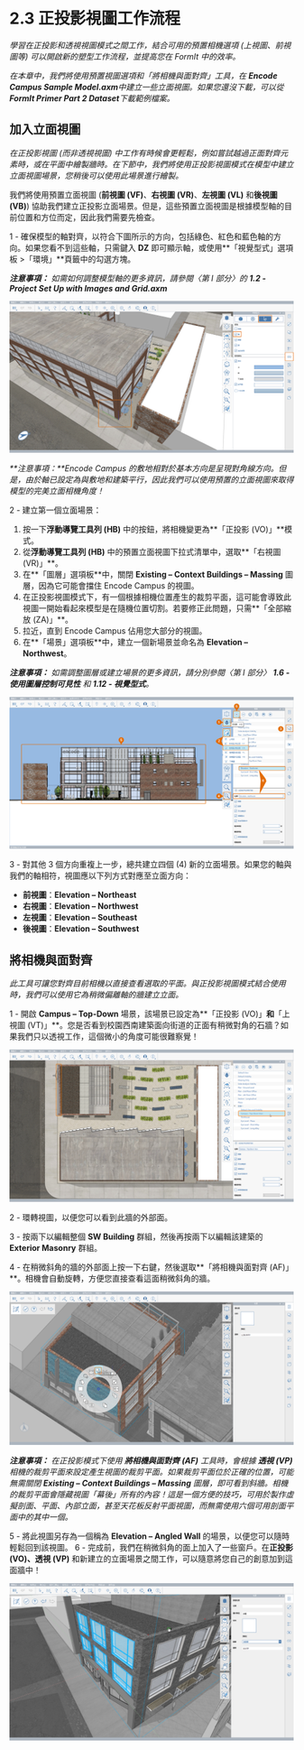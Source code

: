 # 2.3 正投影視圖工作流程

_學習在正投影和透視視圖模式之間工作，結合可用的預置相機選項 \(上視圖、前視圖等\) 可以開啟新的塑型工作流程，並提高您在 FormIt 中的效率。_

_在本章中，我們將使用預置視圖選項和「將相機與面對齊」工具，在_ _**Encode Campus Sample Model.axm**中建立一些立面視圖。如果您還沒下載，可以從_ _**FormIt Primer Part 2 Dataset**下載範例檔案。_

## 加入立面視圖

_在正投影視圖 \(而非透視視圖\) 中工作有時候會更輕鬆，例如嘗試越過正面對齊元素時，或在平面中繪製牆時。在下節中，我們將使用正投影視圖模式在模型中建立立面視圖場景，您稍後可以使用此場景進行繪製。_

我們將使用預置立面視圖 \(**前視圖 \(VF\)**、**右視圖 \(VR\)**、**左視圖 \(VL\)** 和**後視圖 \(VB\)**\) 協助我們建立正投影立面場景。但是，這些預置立面視圖是根據模型軸的目前位置和方位而定，因此我們需要先檢查。

1 - 確保模型的軸對齊，以符合下圖所示的方向，包括綠色、紅色和藍色軸的方向。如果您看不到這些軸，只需鍵入 **DZ** 即可顯示軸，或使用**「視覺型式」選項板 &gt;「環境」**頁籤中的勾選方塊。

_**注意事項：**_ _如需如何調整模型軸的更多資訊，請參閱〈第 I 部分〉的_ _**1.2 - Project Set Up with Images and Grid.axm**_

![](../../.gitbook/assets/0%20%287%29.png)

_**注意事項：**Encode Campus 的敷地相對於基本方向是呈現對角線方向。但是，由於軸已設定為與敷地和建築平行，因此我們可以使用預置的立面視圖來取得模型的完美立面相機角度！_

2 - 建立第一個立面場景：

1. 按一下**浮動導覽工具列 \(HB\)** 中的按鈕，將相機變更為**「正投影 \(VO\)」**模式。
2. 從**浮動導覽工具列 \(HB\)** 中的預置立面視圖下拉式清單中，選取**「右視圖 \(VR\)」**。
3. 在**「圖層」選項板**中，關閉 **Existing – Context Buildings – Massing** 圖層，因為它可能會擋住 Encode Campus 的視圖。
4. 在正投影視圖模式下，有一個根據相機位置產生的裁剪平面，這可能會導致此視圖一開始看起來模型是在隨機位置切割。若要修正此問題，只需**「全部縮放 \(ZA\)」**。
5. 拉近，直到 Encode Campus 佔用您大部分的視圖。
6. 在**「場景」選項板**中，建立一個新場景並命名為 **Elevation – Northwest**。

_**注意事項：**_ _如需調整圖層或建立場景的更多資訊，請分別參閱〈第 I 部分〉_ _**1.6 - 使用圖層控制可見性**_ _和_ _**1.12 - 視覺型式**。_

![](../../.gitbook/assets/1%20%2810%29.png)

3 - 對其他 3 個方向重複上一步，總共建立四個 \(4\) 新的立面場景。如果您的軸與我們的軸相符，視圖應以下列方式對應至立面方向：

* **前視圖**：**Elevation – Northeast**
* **右視圖**：**Elevation – Northwest**
* **左視圖**：**Elevation – Southeast**
* **後視圖**：**Elevation – Southwest**

## **將相機與面對齊**

_此工具可讓您對齊目前相機以直接查看選取的平面。與正投影視圖模式結合使用時，我們可以使用它為稍微偏離軸的牆建立立面。_

1 - 開啟 **Campus – Top-Down** 場景，該場景已設定為**「正投影 \(VO\)」**和**「上視圖 \(VT\)」**。您是否看到校園西南建築面向街道的正面有稍微對角的石牆？如果我們只以透視工作，這個微小的角度可能很難察覺！

![](../../.gitbook/assets/2%20%288%29.png)

2 - 環轉視圖，以便您可以看到此牆的外部面。

3 - 按兩下以編輯整個 **SW Building** 群組，然後再按兩下以編輯該建築的 **Exterior Masonry** 群組。

4 - 在稍微斜角的牆的外部面上按一下右鍵，然後選取**「將相機與面對齊 \(AF\)」**。相機會自動旋轉，方便您直接查看這面稍微斜角的牆。

![](../../.gitbook/assets/3%20%289%29.png)

_**注意事項：**_ _在正投影模式下使用_ _**將相機與面對齊**_ _**\(AF\)**_ _工具時，會根據_ _**透視 \(VP\)**_ _相機的裁剪平面來設定產生視圖的裁剪平面。如果裁剪平面位於正確的位置，可能無需關閉 __**Existing – Context Buildings – Massing**__ 圖層，即可看到斜牆。相機的裁剪平面會隱藏視圖「幕後」所有的內容！這是一個方便的技巧，可用於製作虛擬剖面、平面、內部立面，甚至天花板反射平面視圖，而無需使用六個可用剖面平面中的其中一個。_

5 - 將此視圖另存為一個稱為 **Elevation – Angled Wall** 的場景，以便您可以隨時輕鬆回到該視圖。  6 - 完成前，我們在稍微斜角的面上加入了一些窗戶。在**正投影 \(VO\)、透視 \(VP\)** 和新建立的立面場景之間工作，可以隨意將您自己的創意加到這面牆中！

![沿著斜角面加入六個 \(6\) 新窗戶的西南建築。](../../.gitbook/assets/4%20%2810%29.png)

